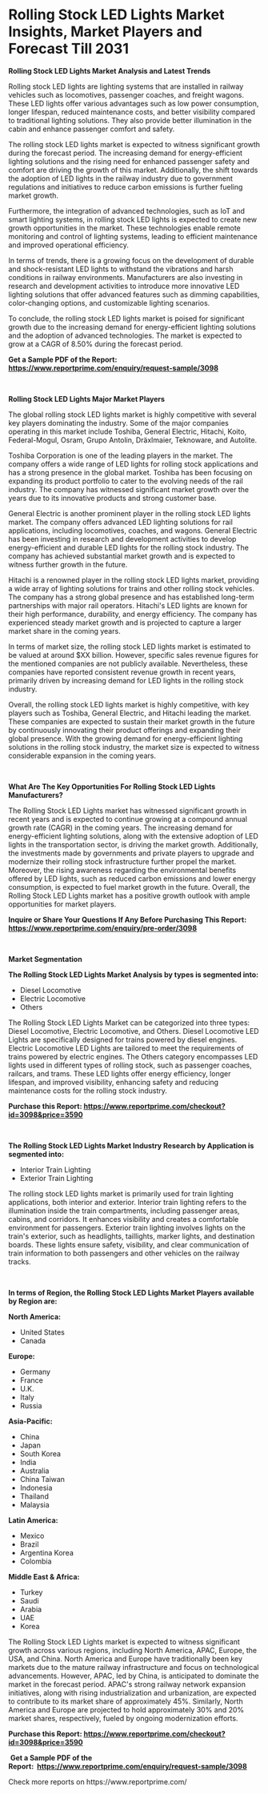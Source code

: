 <p><h1>Rolling Stock LED Lights Market Insights, Market Players and Forecast Till 2031</h1></p><p><strong>Rolling Stock LED Lights Market Analysis and Latest Trends</strong></p>
<p><p>Rolling stock LED lights are lighting systems that are installed in railway vehicles such as locomotives, passenger coaches, and freight wagons. These LED lights offer various advantages such as low power consumption, longer lifespan, reduced maintenance costs, and better visibility compared to traditional lighting solutions. They also provide better illumination in the cabin and enhance passenger comfort and safety.</p><p>The rolling stock LED lights market is expected to witness significant growth during the forecast period. The increasing demand for energy-efficient lighting solutions and the rising need for enhanced passenger safety and comfort are driving the growth of this market. Additionally, the shift towards the adoption of LED lights in the railway industry due to government regulations and initiatives to reduce carbon emissions is further fueling market growth.</p><p>Furthermore, the integration of advanced technologies, such as IoT and smart lighting systems, in rolling stock LED lights is expected to create new growth opportunities in the market. These technologies enable remote monitoring and control of lighting systems, leading to efficient maintenance and improved operational efficiency.</p><p>In terms of trends, there is a growing focus on the development of durable and shock-resistant LED lights to withstand the vibrations and harsh conditions in railway environments. Manufacturers are also investing in research and development activities to introduce more innovative LED lighting solutions that offer advanced features such as dimming capabilities, color-changing options, and customizable lighting scenarios.</p><p>To conclude, the rolling stock LED lights market is poised for significant growth due to the increasing demand for energy-efficient lighting solutions and the adoption of advanced technologies. The market is expected to grow at a CAGR of 8.50% during the forecast period.</p></p>
<p><strong>Get a Sample PDF of the Report:&nbsp; <a href="https://www.reportprime.com/enquiry/request-sample/3098">https://www.reportprime.com/enquiry/request-sample/3098</a></strong></p>
<p>&nbsp;</p>
<p><strong>Rolling Stock LED Lights Major Market Players</strong></p>
<p><p>The global rolling stock LED lights market is highly competitive with several key players dominating the industry. Some of the major companies operating in this market include Toshiba, General Electric, Hitachi, Koito, Federal-Mogul, Osram, Grupo Antolin, Dräxlmaier, Teknoware, and Autolite.</p><p>Toshiba Corporation is one of the leading players in the market. The company offers a wide range of LED lights for rolling stock applications and has a strong presence in the global market. Toshiba has been focusing on expanding its product portfolio to cater to the evolving needs of the rail industry. The company has witnessed significant market growth over the years due to its innovative products and strong customer base.</p><p>General Electric is another prominent player in the rolling stock LED lights market. The company offers advanced LED lighting solutions for rail applications, including locomotives, coaches, and wagons. General Electric has been investing in research and development activities to develop energy-efficient and durable LED lights for the rolling stock industry. The company has achieved substantial market growth and is expected to witness further growth in the future.</p><p>Hitachi is a renowned player in the rolling stock LED lights market, providing a wide array of lighting solutions for trains and other rolling stock vehicles. The company has a strong global presence and has established long-term partnerships with major rail operators. Hitachi's LED lights are known for their high performance, durability, and energy efficiency. The company has experienced steady market growth and is projected to capture a larger market share in the coming years.</p><p>In terms of market size, the rolling stock LED lights market is estimated to be valued at around $XX billion. However, specific sales revenue figures for the mentioned companies are not publicly available. Nevertheless, these companies have reported consistent revenue growth in recent years, primarily driven by increasing demand for LED lights in the rolling stock industry.</p><p>Overall, the rolling stock LED lights market is highly competitive, with key players such as Toshiba, General Electric, and Hitachi leading the market. These companies are expected to sustain their market growth in the future by continuously innovating their product offerings and expanding their global presence. With the growing demand for energy-efficient lighting solutions in the rolling stock industry, the market size is expected to witness considerable expansion in the coming years.</p></p>
<p>&nbsp;</p>
<p><strong>What Are The Key Opportunities For Rolling Stock LED Lights Manufacturers?</strong></p>
<p><p>The Rolling Stock LED Lights market has witnessed significant growth in recent years and is expected to continue growing at a compound annual growth rate (CAGR) in the coming years. The increasing demand for energy-efficient lighting solutions, along with the extensive adoption of LED lights in the transportation sector, is driving the market growth. Additionally, the investments made by governments and private players to upgrade and modernize their rolling stock infrastructure further propel the market. Moreover, the rising awareness regarding the environmental benefits offered by LED lights, such as reduced carbon emissions and lower energy consumption, is expected to fuel market growth in the future. Overall, the Rolling Stock LED Lights market has a positive growth outlook with ample opportunities for market players.</p></p>
<p><strong>Inquire or Share Your Questions If Any Before Purchasing This Report: <a href="https://www.reportprime.com/enquiry/pre-order/3098">https://www.reportprime.com/enquiry/pre-order/3098</a></strong></p>
<p>&nbsp;</p>
<p><strong>Market Segmentation</strong></p>
<p><strong>The Rolling Stock LED Lights Market Analysis by types is segmented into:</strong></p>
<p><ul><li>Diesel Locomotive</li><li>Electric Locomotive</li><li>Others</li></ul></p>
<p><p>The Rolling Stock LED Lights Market can be categorized into three types: Diesel Locomotive, Electric Locomotive, and Others. Diesel Locomotive LED Lights are specifically designed for trains powered by diesel engines. Electric Locomotive LED Lights are tailored to meet the requirements of trains powered by electric engines. The Others category encompasses LED lights used in different types of rolling stock, such as passenger coaches, railcars, and trams. These LED lights offer energy efficiency, longer lifespan, and improved visibility, enhancing safety and reducing maintenance costs for the rolling stock industry.</p></p>
<p><strong>Purchase this Report:&nbsp;<a href="https://www.reportprime.com/checkout?id=3098&price=3590">https://www.reportprime.com/checkout?id=3098&price=3590</a></strong></p>
<p>&nbsp;</p>
<p><strong>The Rolling Stock LED Lights Market Industry Research by Application is segmented into:</strong></p>
<p><ul><li>Interior Train Lighting</li><li>Exterior Train Lighting</li></ul></p>
<p><p>The rolling stock LED lights market is primarily used for train lighting applications, both interior and exterior. Interior train lighting refers to the illumination inside the train compartments, including passenger areas, cabins, and corridors. It enhances visibility and creates a comfortable environment for passengers. Exterior train lighting involves lights on the train's exterior, such as headlights, taillights, marker lights, and destination boards. These lights ensure safety, visibility, and clear communication of train information to both passengers and other vehicles on the railway tracks.</p></p>
<p>&nbsp;</p>
<p><strong>In terms of Region, the Rolling Stock LED Lights Market Players available by Region are:</strong></p>
<p>
    <p> <strong> North America: </strong>
        <ul>
            <li>United States</li>
            <li>Canada</li>
        </ul>
        </p> 
    <p> <strong> Europe: </strong>
        <ul>
            <li>Germany</li>
            <li>France</li>
            <li>U.K.</li>
            <li>Italy</li>
            <li>Russia</li>
        </ul>
        </p> 
    <p> <strong> Asia-Pacific: </strong>
        <ul>
            <li>China</li>
            <li>Japan</li>
            <li>South Korea</li>
            <li>India</li>
            <li>Australia</li>
            <li>China Taiwan</li>
            <li>Indonesia</li>
            <li>Thailand</li>
            <li>Malaysia</li>
        </ul>
        </p> 
    <p> <strong> Latin America: </strong>
        <ul>
            <li>Mexico</li>
            <li>Brazil</li>
            <li>Argentina Korea</li>
            <li>Colombia</li>
        </ul>
        </p> 
    <p> <strong> Middle East & Africa: </strong>
        <ul>
            <li>Turkey</li>
            <li>Saudi</li>
            <li>Arabia</li>
            <li>UAE</li>
            <li>Korea</li>
        </ul>
    </p>
    </p>
<p><p>The Rolling Stock LED Lights market is expected to witness significant growth across various regions, including North America, APAC, Europe, the USA, and China. North America and Europe have traditionally been key markets due to the mature railway infrastructure and focus on technological advancements. However, APAC, led by China, is anticipated to dominate the market in the forecast period. APAC's strong railway network expansion initiatives, along with rising industrialization and urbanization, are expected to contribute to its market share of approximately 45%. Similarly, North America and Europe are projected to hold approximately 30% and 20% market shares, respectively, fueled by ongoing modernization efforts.</p></p>
<p><strong>Purchase this Report: <a href="https://www.reportprime.com/checkout?id=3098&price=3590">https://www.reportprime.com/checkout?id=3098&price=3590</a></strong></p>
<p>&nbsp;<strong>Get a Sample PDF of the Report:&nbsp;&nbsp;<a href="https://www.reportprime.com/enquiry/request-sample/3098">https://www.reportprime.com/enquiry/request-sample/3098</a></strong></p>
<p><strong></strong></p>
<p>Check more reports on https://www.reportprime.com/</p>